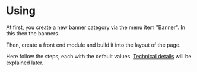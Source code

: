 # Using

At first, you create a new banner category via the menu item "Banner". In this then the banners.

Then, create a front end module and build it into the layout of the page.

Here follow the steps, each with the default values. [Technical details][1] will be explained later.

[1]: ../05-technical-details/README.md
